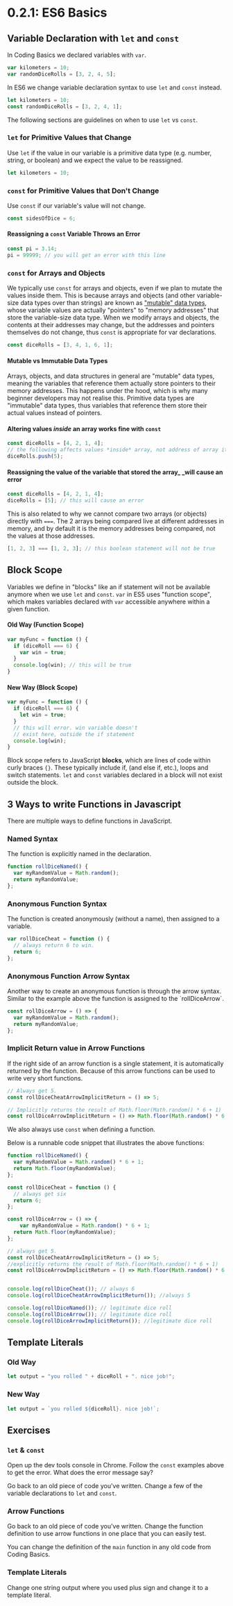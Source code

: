 # 0.2.1: ES6 Basics

## Variable Declaration with `let` and `const`

In Coding Basics we declared variables with `var`.

```javascript
var kilometers = 10;
var randomDiceRolls = [3, 2, 4, 5];
```

In ES6 we change variable declaration syntax to use `let` and `const` instead.

```javascript
let kilometers = 10;
const randomDiceRolls = [3, 2, 4, 1];
```

The following sections are guidelines on when to use `let` vs `const`.

### `let` for Primitive Values that Change

Use `let` if the value in our variable is a primitive data type (e.g. number, string, or boolean) and we expect the value to be reassigned.

```javascript
let kilometers = 10;
```

### `const` for Primitive Values that Don't Change

Use `const` if our variable's value will not change.

```javascript
const sidesOfDice = 6;
```

#### Reassigning a `const` Variable Throws an Error

```javascript
const pi = 3.14;
pi = 99999; // you will get an error with this line
```

### `const` for Arrays and Objects

We typically use `const` for arrays and objects, even if we plan to mutate the values inside them. This is because arrays and objects (and other variable-size data types over than strings) are known as ["mutable" data types](https://developer.mozilla.org/en-US/docs/Glossary/Mutable), whose variable values are actually "pointers" to "memory addresses" that store the variable-size data type. When we modify arrays and objects, the contents at their addresses may change, but the addresses and pointers themselves do not change, thus `const` is appropriate for var declarations.

```javascript
const diceRolls = [3, 4, 1, 6, 1];
```

#### Mutable vs Immutable Data Types

Arrays, objects, and data structures in general are "mutable" data types, meaning the variables that reference them actually store pointers to their memory addresses. This happens under the hood, which is why many beginner developers may not realise this. Primitive data types are "immutable" data types, thus variables that reference them store their actual values instead of pointers.

#### Altering values _inside_ an array works fine with `const`

```javascript
const diceRolls = [4, 2, 1, 4];
// the following affects values *inside* array, not address of array itself
diceRolls.push(5);
```

#### Reassigning the value of the variable that stored the array\_ \_will cause an error

```javascript
const diceRolls = [4, 2, 1, 4];
diceRolls = [5]; // this will cause an error
```

This is also related to why we cannot compare two arrays (or objects) directly with `===`. The 2 arrays being compared live at different addresses in memory, and by default it is the memory addresses being compared, not the values at those addresses.

```javascript
[1, 2, 3] === [1, 2, 3]; // this boolean statement will not be true
```

## Block Scope

Variables we define in "blocks" like an if statement will not be available anymore when we use `let` and `const`. `var` in ES5 uses "function scope", which makes variables declared with `var` accessible anywhere within a given function.

#### Old Way (Function Scope)

```javascript
var myFunc = function () {
  if (diceRoll === 6) {
    var win = true;
  }
  console.log(win); // this will be true
}
```

#### New Way (Block Scope)

```javascript
var myFunc = function () {
  if (diceRoll === 6) {
    let win = true;
  }
  // this will error. win variable doesn't
  // exist here, outside the if statement
  console.log(win);
}
```

Block scope refers to JavaScript **blocks**, which are lines of code within curly braces `{}`. These typically include if, (and else if, etc.), loops and switch statements. `let` and `const` variables declared in a block will not exist outside the block.

## 3 Ways to write Functions in Javascript

There are multiple ways to define functions in JavaScript.

### Named Syntax

The function is explicitly named in the declaration.

```javascript
function rollDiceNamed() {
  var myRandomValue = Math.random();
  return myRandomValue; 
};
```

### Anonymous Function Syntax

The function is created anonymously (without a name), then assigned to a variable.

```javascript
var rollDiceCheat = function () {
  // always return 6 to win.
  return 6;
};
```

### Anonymous Function Arrow Syntax

Another way to create an anonymous function is through the arrow syntax. Similar to the example above the function is assigned to the \`rollDiceArrow\`.

```javascript
const rollDiceArrow = () => {
  var myRandomValue = Math.random();
  return myRandomValue; 
};
```

### **Implicit Return value in Arrow Functions**

If the right side of an arrow function is a single statement, it is automatically returned by the function. Because of this arrow functions can be used to write very short functions.

```javascript
// Always get 5.
const rollDiceCheatArrowImplicitReturn = () => 5;

// Implicitly returns the result of Math.floor(Math.random() * 6 + 1)
const rollDiceArrowImplicitReturn = () => Math.floor(Math.random() * 6 + 1);
```

We also always use `const` when defining a function.

Below is a runnable code snippet that illustrates the above functions:

```javascript
function rollDiceNamed() {
  var myRandomValue = Math.random() * 6 + 1;
  return Math.floor(myRandomValue); 
};

const rollDiceCheat = function () {
  // always get six
  return 6; 
};

const rollDiceArrow = () => {
    var myRandomValue = Math.random() * 6 + 1;
  return Math.floor(myRandomValue);  
};

// always get 5.
const rollDiceCheatArrowImplicitReturn = () => 5;
//explicitly returns the result of Math.floor(Math.random() * 6 + 1)
const rollDiceArrowImplicitReturn = () => Math.floor(Math.random() * 6 + 1);


console.log(rollDiceCheat()); // always 6
console.log(rollDiceCheatArrowImplicitReturn()); //always 5

console.log(rollDiceNamed()); // legitimate dice roll
console.log(rollDiceArrow()); // legitimate dice roll
console.log(rollDiceArrowImplicitReturn()); //legitimate dice roll
```

## Template Literals

### Old Way

```javascript
let output = "you rolled " + diceRoll + ". nice job!";
```

### New Way

```javascript
let output = `you rolled ${diceRoll}. nice job!`;
```

## Exercises

### `let` & `const`

Open up the dev tools console in Chrome. Follow the `const` examples above to get the error. What does the error message say?

Go back to an old piece of code you've written. Change a few of the variable declarations to `let` and `const`.

### Arrow Functions

Go back to an old piece of code you've written. Change the function definition to use arrow functions in one place that you can easily test.

You can change the definition of the `main` function in any old code from Coding Basics.

### Template Literals

Change one string output where you used plus sign and change it to a template literal.
